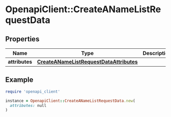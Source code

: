 # OpenapiClient::CreateANameListRequestData

## Properties

| Name | Type | Description | Notes |
| ---- | ---- | ----------- | ----- |
| **attributes** | [**CreateANameListRequestDataAttributes**](CreateANameListRequestDataAttributes.md) |  | [optional] |

## Example

```ruby
require 'openapi_client'

instance = OpenapiClient::CreateANameListRequestData.new(
  attributes: null
)
```

